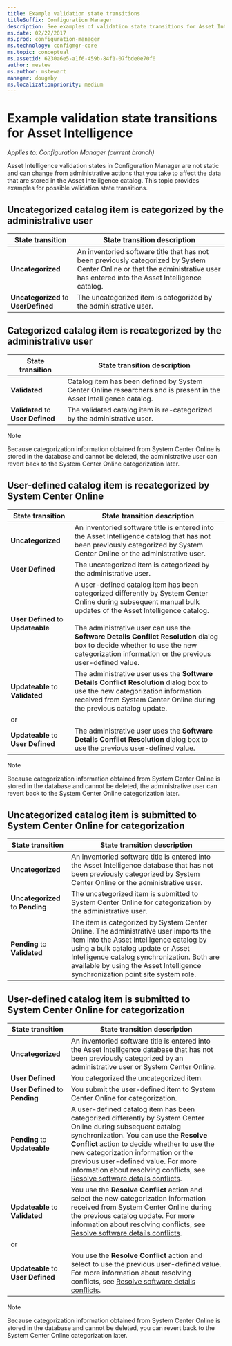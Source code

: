 ```yaml
---
title: Example validation state transitions
titleSuffix: Configuration Manager
description: See examples of validation state transitions for Asset Intelligence in Configuration Manager.
ms.date: 02/22/2017
ms.prod: configuration-manager
ms.technology: configmgr-core
ms.topic: conceptual
ms.assetid: 6230a6e5-a1f6-459b-84f1-07fbde0e70f0
author: mestew
ms.author: mstewart
manager: dougeby
ms.localizationpriority: medium
---
```


# Example validation state transitions for Asset Intelligence

*Applies to: Configuration Manager (current branch)*

Asset Intelligence validation states in Configuration Manager are not static and can change from administrative actions that you take to affect the data that are stored in the Asset Intelligence catalog. This topic provides examples for possible validation state transitions.

##  <a name="BKMK_UncategorizedIsCategorized"></a> Uncategorized catalog item is categorized by the administrative user  

|**State transition**|**State transition description**|  
|--------------------------|--------------------------------------|  
|**Uncategorized**|An inventoried software title that has not been previously categorized by System Center Online or that the administrative user has entered into the Asset Intelligence catalog.|  
|**Uncategorized** to **UserDefined**|The uncategorized item is categorized by the administrative user.|  

##  <a name="BKMK_CategorizedIsReCategorized"></a> Categorized catalog item is recategorized by the administrative user  

|**State transition**|**State transition description**|  
|--------------------------|--------------------------------------|  
|**Validated**|Catalog item has been defined by System Center Online researchers and is present in the Asset Intelligence catalog.|  
|**Validated** to **User Defined**|The validated catalog item is re-categorized by the administrative user.|  

> [!NOTE]  
>  Because categorization information obtained from System Center Online is stored in the database and cannot be deleted, the administrative user can revert back to the System Center Online categorization later.  

##  <a name="BKMK_UserDefinedIsRecategorized"></a> User-defined catalog item is recategorized by System Center Online  

|**State transition**|**State transition description**|  
|--------------------------|--------------------------------------|  
|**Uncategorized**|An inventoried software title is entered into the Asset Intelligence catalog that has not been previously categorized by System Center Online or the administrative user.|  
|**User Defined**|The uncategorized item is categorized by the administrative user.|  
|**User Defined** to **Updateable**|A user-defined catalog item has been categorized differently by System Center Online during subsequent manual bulk updates of the Asset Intelligence catalog.<br /><br /> The administrative user can use the **Software Details Conflict Resolution** dialog box to decide whether to use the new categorization information or the previous user-defined value.|  
|**Updateable** to **Validated**|The administrative user uses the **Software Details Conflict Resolution** dialog box to use the new categorization information received from System Center Online during the previous catalog update.|  
|or||  
|**Updateable** to **User Defined**|The administrative user uses the **Software Details Conflict Resolution** dialog box to use the previous user-defined value.|  

> [!NOTE]  
>  Because categorization information obtained from System Center Online is stored in the database and cannot be deleted, the administrative user can revert back to the System Center Online categorization later.  

##  <a name="BKMK_UncategorizedIsSubmitted"></a> Uncategorized catalog item is submitted to System Center Online for categorization  

|**State transition**|**State transition description**|  
|--------------------------|--------------------------------------|  
|**Uncategorized**|An inventoried software title is entered into the Asset Intelligence database that has not been previously categorized by System Center Online or the administrative user.|  
|**Uncategorized** to **Pending**|The uncategorized item is submitted to System Center Online for categorization by the administrative user.|  
|**Pending** to **Validated**|The item is categorized by System Center Online. The administrative user imports the item into the Asset Intelligence catalog by using a bulk catalog update or Asset Intelligence catalog synchronization. Both are available by using the Asset Intelligence synchronization point site system role.|  

##  <a name="BKMK_UserDefinedIsSubmitted"></a> User-defined catalog item is submitted to System Center Online for categorization  

|**State transition**|**State transition description**|  
|--------------------------|--------------------------------------|  
|**Uncategorized**|An inventoried software title is entered into the Asset Intelligence database that has not been previously categorized by an administrative user or System Center Online.|  
|**User Defined**|You categorized the uncategorized item.|  
|**User Defined** to **Pending**|You submit the user-defined item to System Center Online for categorization.|  
|**Pending** to **Updateable**|A user-defined catalog item has been categorized differently by System Center Online during subsequent catalog synchronization. You can use the **Resolve Conflict** action to decide whether to use the new categorization information or the previous user-defined value. For more information about resolving conflicts, see [Resolve software details conflicts](../../../../core/clients/manage/asset-intelligence/operations-for-asset-intelligence.md#BKMK_ResolveSoftwareDetails).|  
|**Updateable** to **Validated**|You use the **Resolve Conflict** action and select the new categorization information received from System Center Online during the previous catalog update. For more information about resolving conflicts, see [Resolve software details conflicts](../../../../core/clients/manage/asset-intelligence/operations-for-asset-intelligence.md#BKMK_ResolveSoftwareDetails).|  
|or||  
|**Updateable** to **User Defined**|You use the **Resolve Conflict** action and select to use the previous user-defined value. For more information about resolving conflicts, see [Resolve software details conflicts](../../../../core/clients/manage/asset-intelligence/operations-for-asset-intelligence.md#BKMK_ResolveSoftwareDetails).|  

> [!NOTE]  
>  Because categorization information obtained from System Center Online is stored in the database and cannot be deleted, you can revert back to the System Center Online categorization later.  
